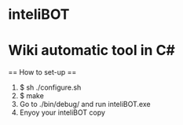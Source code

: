 inteliBOT
=========

Wiki automatic tool in C#
=========
== How to set-up ==
1. $ sh ./configure.sh
2. $ make
3. Go to ./bin/debug/ and run inteliBOT.exe
4. Enyoy your inteliBOT copy
